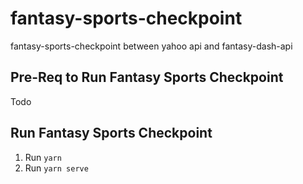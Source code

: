 # fantasy-sports-checkpoint

fantasy-sports-checkpoint between yahoo api and fantasy-dash-api

## Pre-Req to Run Fantasy Sports Checkpoint

Todo

## Run Fantasy Sports Checkpoint

1. Run `yarn`
2. Run `yarn serve`
